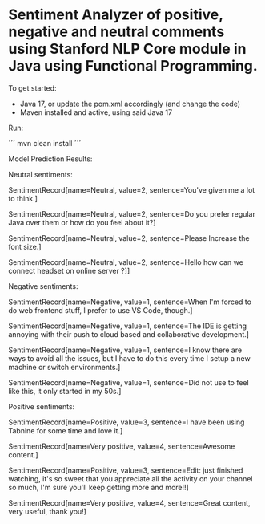 # Sentiment Analyzer of positive, negative and neutral comments using Stanford NLP Core module in Java using Functional Programming.

To get started:
- Java 17, or update the pom.xml accordingly (and change the code)
- Maven installed and active, using said Java 17

Run:

´´´
mvn clean install
´´´

Model Prediction Results:

Neutral sentiments:

SentimentRecord[name=Neutral, value=2, sentence=You've given me a lot to think.] 

SentimentRecord[name=Neutral, value=2, sentence=Do you prefer regular Java over them or how do you feel about it?] 

SentimentRecord[name=Neutral, value=2, sentence=Please Increase the font size.] 

SentimentRecord[name=Neutral, value=2, sentence=Hello how can we connect headset on online server ?]]

Negative sentiments:

SentimentRecord[name=Negative, value=1, sentence=When I'm forced to do web frontend stuff, I prefer to use VS Code, though.]

SentimentRecord[name=Negative, value=1, sentence=The IDE is getting annoying with their push to cloud based and collaborative development.]

SentimentRecord[name=Negative, value=1, sentence=I know there are ways to avoid all the issues, but I have to do this every time I setup a new machine or switch environments.]

SentimentRecord[name=Negative, value=1, sentence=Did not use to feel like this, it only started in my 50s.]

Positive sentiments:

SentimentRecord[name=Positive, value=3, sentence=I have been using Tabnine for some time and love it.]

SentimentRecord[name=Very positive, value=4, sentence=Awesome content.]

SentimentRecord[name=Positive, value=3, sentence=Edit: just finished watching, it's so sweet that you appreciate all the activity on your 
channel so much, I'm sure you'll keep getting more and more!!]

SentimentRecord[name=Very positive, value=4, sentence=Great content, very useful, thank you!]
